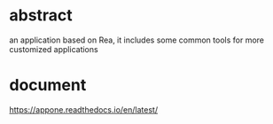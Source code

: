 # abstract
an application based on Rea, it includes some common tools for more customized applications

# document
https://appone.readthedocs.io/en/latest/
